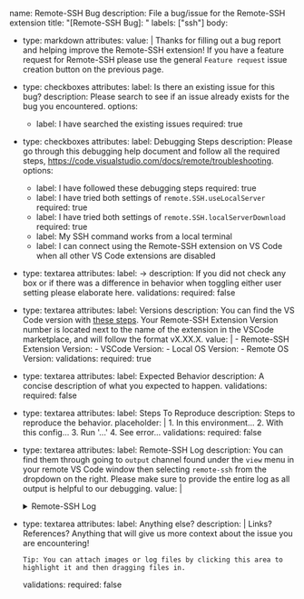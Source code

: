 name: Remote-SSH Bug
description: File a bug/issue for the Remote-SSH extension
title: "[Remote-SSH Bug]: "
labels: ["ssh"]
body:
  - type: markdown
    attributes:
      value: |
        Thanks for filling out a bug report and helping improve the Remote-SSH extension! 
        If you have a feature request for Remote-SSH please use the general `Feature request` issue creation button on the previous page.
  - type: checkboxes
    attributes:
      label: Is there an existing issue for this bug?
      description: Please search to see if an issue already exists for the bug you encountered.
      options:
      - label: I have searched the existing issues
        required: true 
  - type: checkboxes
    attributes:
      label: Debugging Steps 
      description: Please go through this debugging help document and follow all the required steps, https://code.visualstudio.com/docs/remote/troubleshooting.
      options:
      - label: I have followed these debugging steps
        required: true
      - label: I have tried both settings of `remote.SSH.useLocalServer`
        required: true
      - label: I have tried both settings of `remote.SSH.localServerDownload`
        required: true
      - label: My SSH command works from a local terminal 
      - label: I can connect using the Remote-SSH extension on VS Code when all other VS Code extensions are disabled
  - type: textarea
    attributes:
      label: ->
      description: If you did not check any box or if there was a difference in behavior when toggling either user setting please elaborate here.
    validations:
      required: false
  - type: textarea
    attributes:
      label: Versions
      description: You can find the VS Code version with [these steps](https://code.visualstudio.com/docs/supporting/FAQ#_how-do-i-find-the-version.). Your Remote-SSH Extension Version number is located next to the name of the extension in the VSCode marketplace, and will follow the format vX.XX.X.
      value: |
        - Remote-SSH Extension Version: 
        - VSCode Version:
        - Local OS Version:
        - Remote OS Version:
    validations:
      required: true
  - type: textarea
    attributes:
      label: Expected Behavior
      description: A concise description of what you expected to happen.
    validations:
      required: false
  - type: textarea
    attributes:
      label: Steps To Reproduce
      description: Steps to reproduce the behavior.
      placeholder: |
        1. In this environment...
        2. With this config...
        3. Run '...'
        4. See error...
    validations:
      required: false
  - type: textarea
    attributes:
      label: Remote-SSH Log
      description:  You can find them through going to `output` channel found under the `view` menu in your remote VS Code window then selecting `remote-ssh` from the dropdown on the right. Please make sure to provide the entire log as all output is helpful to our debugging.
      value: |
        <details>
        <summary>Remote-SSH Log</summary>
        <p>

        ```
        [PASTE LOG HERE]
        ```

        </p>
        </details>
    validations:
      required: true
  - type: textarea
    attributes:
      label: Anything else?
      description: |
        Links? References? Anything that will give us more context about the issue you are encountering!
  
        Tip: You can attach images or log files by clicking this area to highlight it and then dragging files in.
    validations:
      required: false
